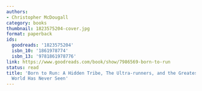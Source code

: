 ```yaml
---
authors:
- Christopher McDougall
category: books
thumbnail: 1823575204-cover.jpg
format: paperback
ids:
  goodreads: '1823575204'
  isbn_10: '1861978774'
  isbn_13: '9781861978776'
link: https://www.goodreads.com/book/show/7986569-born-to-run
status: read
title: 'Born to Run: A Hidden Tribe, The Ultra-runners, and the Greatest Race the
  World Has Never Seen'
---
```

